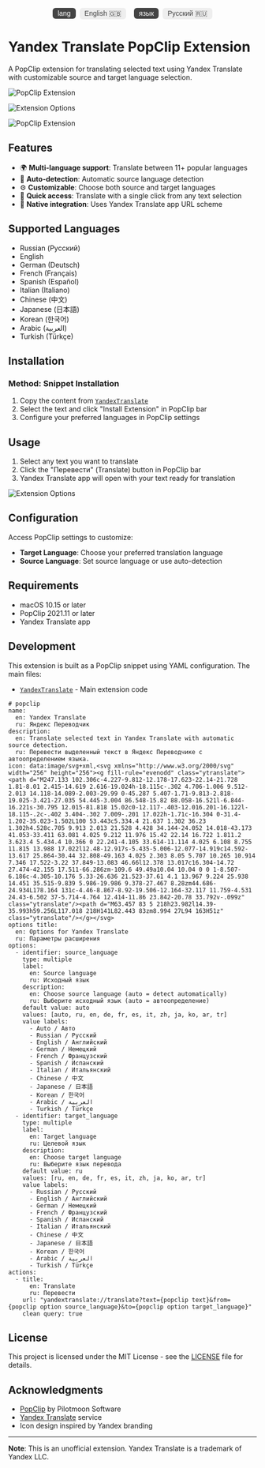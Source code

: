 <p align="center">
  <span style="display:inline-block;background:#444;color:#fff;padding:3px 10px;border-radius:6px;font-family:sans-serif;margin-right:4px;">lang</span>
  <span style="display:inline-block;background:#eee;color:#444;padding:3px 10px;border-radius:6px;font-family:sans-serif;margin-right:12px;">English 🇬🇧</span>
  <span style="display:inline-block;background:#444;color:#fff;padding:3px 10px;border-radius:6px;font-family:sans-serif;margin-right:4px;">язык</span>
  <span style="display:inline-block;background:#eee;color:#444;padding:3px 10px;border-radius:6px;font-family:sans-serif;">Русский 🇷🇺</span>
</p>




# Yandex Translate PopClip Extension

A PopClip extension for translating selected text using Yandex Translate with customizable source and target language selection.

![PopClip Extension](screenshots/PopClip_Extension1.png)

![Extension Options](screenshots/Extension_Options.png)

![PopClip Extension](screenshots/PopClip_Extension2.png)

## Features

- 🌍 **Multi-language support**: Translate between 11+ popular languages
- 🔄 **Auto-detection**: Automatic source language detection
- ⚙️ **Customizable**: Choose both source and target languages
- 🚀 **Quick access**: Translate with a single click from any text selection
- 🎯 **Native integration**: Uses Yandex Translate app URL scheme

## Supported Languages

- Russian (Русский)
- English
- German (Deutsch)
- French (Français)
- Spanish (Español)
- Italian (Italiano)
- Chinese (中文)
- Japanese (日本語)
- Korean (한국어)
- Arabic (العربية)
- Turkish (Türkçe)

## Installation

### Method: Snippet Installation
1. Copy the content from [`YandexTranslate`](YandexTranslate.yaml)
2. Select the text and click "Install Extension" in PopClip bar
3. Configure your preferred languages in PopClip settings

## Usage

1. Select any text you want to translate
2. Click the "Перевести" (Translate) button in PopClip bar
3. Yandex Translate app will open with your text ready for translation

![Extension Options](screenshots/Extension_Options.png)

## Configuration

Access PopClip settings to customize:
- **Target Language**: Choose your preferred translation language
- **Source Language**: Set source language or use auto-detection

## Requirements

- macOS 10.15 or later
- PopClip 2021.11 or later
- Yandex Translate app

## Development

This extension is built as a PopClip snippet using YAML configuration. The main files:

- [`YandexTranslate`](YandexTranslate.yaml) - Main extension code

```
# popclip
name:
  en: Yandex Translate
  ru: Яндекс Переводчик
description:
  en: Translate selected text in Yandex Translate with automatic source detection.
  ru: Перевести выделенный текст в Яндекс Переводчике с автоопределением языка.
icon: data:image/svg+xml,<svg xmlns="http://www.w3.org/2000/svg" width="256" height="256"><g fill-rule="evenodd" class="ytranslate"><path d="M247.133 102.306c-4.227-9.812-12.178-17.623-22.14-21.728 1.81-8.01 2.415-14.619 2.616-19.024h-18.115c-.302 4.706-1.006 9.512-2.013 14.118-14.089-2.003-29.99 0-45.287 5.407-1.71-9.813-2.818-19.025-3.421-27.035 54.445-3.004 86.548-15.82 88.058-16.521l-6.844-16.221s-30.795 12.015-81.818 15.02c0-12.117-.403-12.016.201-16.122l-18.115-.2c-.402 3.404-.302 7.009-.201 17.022h-1.71c-16.304 0-31.4-1.202-35.023-1.502L100 53.443c5.334.4 21.637 1.302 36.23 1.302h4.528c.705 9.913 2.013 21.528 4.428 34.144-24.052 14.018-43.173 41.053-33.411 63.081 4.025 9.212 11.976 15.42 22.14 16.722 1.811.2 3.623.4 5.434.4 10.366 0 22.241-4.105 33.614-11.114 4.025 6.108 8.755 11.815 13.988 17.022l12.48-12.917s-5.435-5.006-12.077-14.919c14.592-13.617 25.864-30.44 32.808-49.163 4.025 2.303 8.05 5.707 10.265 10.914 7.346 17.522-3.22 37.849-13.083 46.66l12.378 13.017c16.304-14.72 27.474-42.155 17.511-66.286zm-109.6 49.49a10.04 10.04 0 0 1-8.507-6.186c-4.305-10.176 5.33-26.636 21.523-37.61 4.1 13.967 9.224 25.938 14.451 35.515-9.839 5.986-19.986 9.378-27.467 8.28zm44.686-24.934L178.164 131c-4.46-8.867-8.92-19.506-12.164-32.117 11.759-4.531 24.43-6.502 37-5.714-4.764 12.414-11.86 23.842-20.78 33.792v-.099z" class="ytranslate"/><path d="M63.457 83 5 218h23.982l14.39-35.993h59.256L117.018 218H141L82.443 83zm8.994 27L94 163H51z" class="ytranslate"/></g></svg>
options title:
  en: Options for Yandex Translate
  ru: Параметры расширения
options:
  - identifier: source_language
    type: multiple
    label:
      en: Source language
      ru: Исходный язык
    description:
      en: Choose source language (auto = detect automatically)
      ru: Выберите исходный язык (auto = автоопределение)
    default value: auto
    values: [auto, ru, en, de, fr, es, it, zh, ja, ko, ar, tr]
    value labels:
      - Auto / Авто
      - Russian / Русский
      - English / Английский
      - German / Немецкий
      - French / Французский
      - Spanish / Испанский
      - Italian / Итальянский
      - Chinese / 中文
      - Japanese / 日本語
      - Korean / 한국어
      - Arabic / العربية
      - Turkish / Türkçe
  - identifier: target_language
    type: multiple
    label:
      en: Target language
      ru: Целевой язык
    description:
      en: Choose target language
      ru: Выберите язык перевода
    default value: ru
    values: [ru, en, de, fr, es, it, zh, ja, ko, ar, tr]
    value labels:
      - Russian / Русский
      - English / Английский
      - German / Немецкий
      - French / Французский
      - Spanish / Испанский
      - Italian / Итальянский
      - Chinese / 中文
      - Japanese / 日本語
      - Korean / 한국어
      - Arabic / العربية
      - Turkish / Türkçe
actions:
  - title:
      en: Translate
      ru: Перевести
    url: "yandextranslate://translate?text={popclip text}&from={popclip option source_language}&to={popclip option target_language}"
    clean query: true

```

## License

This project is licensed under the MIT License - see the [LICENSE](LICENSE) file for details.

## Acknowledgments

- [PopClip](https://www.popclip.app) by Pilotmoon Software
- [Yandex Translate](https://translate.yandex.com) service
- Icon design inspired by Yandex branding

---

**Note**: This is an unofficial extension. Yandex Translate is a trademark of Yandex LLC.
